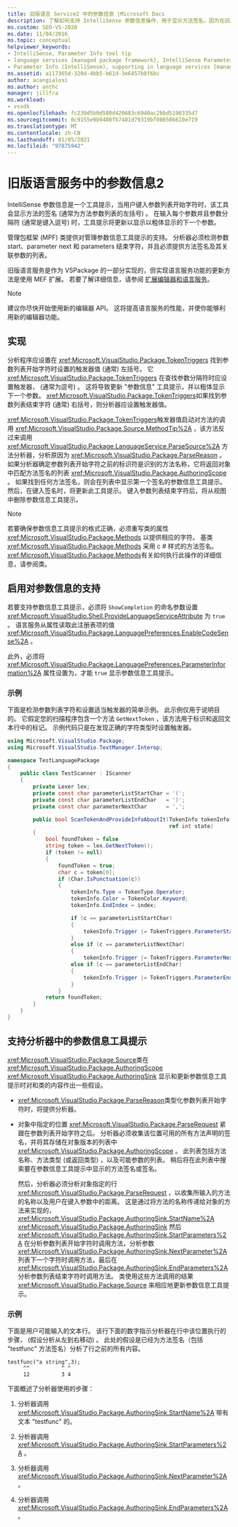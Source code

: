 ```yaml
---
title: 旧版语言 Service2 中的参数信息 |Microsoft Docs
description: 了解如何支持 IntelliSense 参数信息操作，用于显示方法签名，因为在旧版语言服务中键入方法。
ms.custom: SEO-VS-2020
ms.date: 11/04/2016
ms.topic: conceptual
helpviewer_keywords:
- IntelliSense, Parameter Info tool tip
- language services [managed package framework], IntelliSense Parameter Info
- Parameter Info (IntelliSense), supporting in language services [managed package framework]
ms.assetid: a117365d-320d-4bb5-b61d-3e6457b8f6bc
author: acangialosi
ms.author: anthc
manager: jillfra
ms.workload:
- vssdk
ms.openlocfilehash: fc239d5b0d580d420683c6940ac2bbd5198335d7
ms.sourcegitcommit: 0c9155e9b9408fb7481d79319bf08650b610e719
ms.translationtype: MT
ms.contentlocale: zh-CN
ms.lasthandoff: 01/05/2021
ms.locfileid: "97875942"
---
```

# <a name="parameter-info-in-a-legacy-language-service-2"></a>旧版语言服务中的参数信息2
IntelliSense 参数信息是一个工具提示，当用户键入参数列表开始字符时，该工具会显示方法的签名 (通常为方法参数列表的左括号) 。 在输入每个参数并且参数分隔符 (通常是键入逗号) 时，工具提示将更新以显示以粗体显示的下一个参数。

 管理包框架 (MPF) 类提供对管理参数信息工具提示的支持。 分析器必须检测参数 start、parameter next 和 parameters 结束字符，并且必须提供方法签名及其关联参数的列表。

 旧版语言服务是作为 VSPackage 的一部分实现的，但实现语言服务功能的更新方法是使用 MEF 扩展。 若要了解详细信息，请参阅 [扩展编辑器和语言服务](../../extensibility/extending-the-editor-and-language-services.md)。

> [!NOTE]
> 建议你尽快开始使用新的编辑器 API。 这将提高语言服务的性能，并使你能够利用新的编辑器功能。

## <a name="implementation"></a>实现
 分析程序应设置在 <xref:Microsoft.VisualStudio.Package.TokenTriggers> 找到参数列表开始字符时设置的触发器值 (通常) 左括号。 它 <xref:Microsoft.VisualStudio.Package.TokenTriggers> 在查找参数分隔符时应设置触发器， (通常为逗号) 。 这将导致更新 "参数信息" 工具提示，并以粗体显示下一个参数。 <xref:Microsoft.VisualStudio.Package.TokenTriggers>如果找到参数列表结束字符 (通常) 右括号，则分析器应设置触发器值。

 <xref:Microsoft.VisualStudio.Package.TokenTriggers>触发器值启动对方法的调用 <xref:Microsoft.VisualStudio.Package.Source.MethodTip%2A> ，该方法反过来调用 <xref:Microsoft.VisualStudio.Package.LanguageService.ParseSource%2A> 方法分析器，分析原因为 <xref:Microsoft.VisualStudio.Package.ParseReason> 。 如果分析器确定参数列表开始字符之前的标识符是识别的方法名称，它将返回对象中匹配方法签名的列表 <xref:Microsoft.VisualStudio.Package.AuthoringScope> 。 如果找到任何方法签名，则会在列表中显示第一个签名的参数信息工具提示。 然后，在键入签名时，将更新此工具提示。 键入参数列表结束字符后，将从视图中删除参数信息工具提示。

> [!NOTE]
> 若要确保参数信息工具提示的格式正确，必须重写类的属性 <xref:Microsoft.VisualStudio.Package.Methods> 以提供相应的字符。 基类 <xref:Microsoft.VisualStudio.Package.Methods> 采用 c # 样式的方法签名。 <xref:Microsoft.VisualStudio.Package.Methods>有关如何执行此操作的详细信息，请参阅类。

## <a name="enabling-support-for-the-parameter-info"></a>启用对参数信息的支持
 若要支持参数信息工具提示，必须将 `ShowCompletion` 的命名参数设置 <xref:Microsoft.VisualStudio.Shell.ProvideLanguageServiceAttribute> 为 `true` 。 语言服务从属性读取此注册表项的值 <xref:Microsoft.VisualStudio.Package.LanguagePreferences.EnableCodeSense%2A> 。

 此外，必须将 <xref:Microsoft.VisualStudio.Package.LanguagePreferences.ParameterInformation%2A> 属性设置为，才能 `true` 显示参数信息工具提示。

### <a name="example"></a>示例
 下面是检测参数列表字符和设置适当触发器的简单示例。 此示例仅用于说明目的。 它假定您的扫描程序包含一个方法 `GetNextToken` ，该方法用于标识和返回文本行中的标记。 示例代码只是在发现正确的字符类型时设置触发器。

```csharp
using Microsoft.VisualStudio.Package;
using Microsoft.VisualStudio.TextManager.Interop;

namespace TestLanguagePackage
{
    public class TestScanner : IScanner
    {
        private Lexer lex;
        private const char parameterListStartChar = '(';
        private const char parameterListEndChar   = ')';
        private const char parameterNextChar      = ',';

        public bool ScanTokenAndProvideInfoAboutIt(TokenInfo tokenInfo,
                                                   ref int state)
        {
            bool foundToken = false
            string token = lex.GetNextToken();
            if (token != null)
            {
                foundToken = true;
                char c = token[0];
                if (Char.IsPunctuation(c))
                {
                    tokenInfo.Type = TokenType.Operator;
                    tokenInfo.Color = TokenColor.Keyword;
                    tokenInfo.EndIndex = index;

                    if (c == parameterListStartChar)
                    {
                        tokenInfo.Trigger |= TokenTriggers.ParameterStart;
                    }
                    else if (c == parameterListNextChar)
                    {
                        tokenInfo.Trigger |= TokenTriggers.ParameterNext;
                    else if (c == parameterListEndChar)
                    {
                        tokenInfo.Trigger |= TokenTriggers.ParameterEnd;
                    }
                }
            return foundToken;
        }
    }
}
```

## <a name="supporting-the-parameter-info-tooltip-in-the-parser"></a>支持分析器中的参数信息工具提示
 <xref:Microsoft.VisualStudio.Package.Source>类在 <xref:Microsoft.VisualStudio.Package.AuthoringScope> <xref:Microsoft.VisualStudio.Package.AuthoringSink> 显示和更新参数信息工具提示时对和类的内容作出一些假设。

- <xref:Microsoft.VisualStudio.Package.ParseReason>类型化参数列表开始字符时，将提供分析器。

- 对象中指定的位置 <xref:Microsoft.VisualStudio.Package.ParseRequest> 紧跟在参数列表开始字符之后。 分析器必须收集该位置可用的所有方法声明的签名，并将其存储在对象版本的列表中 <xref:Microsoft.VisualStudio.Package.AuthoringScope> 。 此列表包括方法名称、方法类型 (或返回类型) ，以及可能参数的列表。 稍后将在此列表中搜索要在参数信息工具提示中显示的方法签名或签名。

  然后，分析器必须分析对象指定的行 <xref:Microsoft.VisualStudio.Package.ParseRequest> ，以收集所输入的方法的名称以及用户在键入参数中的距离。 这是通过将方法的名称传递给对象的方法来实现的， <xref:Microsoft.VisualStudio.Package.AuthoringSink.StartName%2A> <xref:Microsoft.VisualStudio.Package.AuthoringSink> 然后 <xref:Microsoft.VisualStudio.Package.AuthoringSink.StartParameters%2A> 在分析参数列表开始字符时调用方法，分析参数 <xref:Microsoft.VisualStudio.Package.AuthoringSink.NextParameter%2A> 列表下一个字符时调用方法，最后在 <xref:Microsoft.VisualStudio.Package.AuthoringSink.EndParameters%2A> 分析参数列表结束字符时调用方法。 类使用这些方法调用的结果 <xref:Microsoft.VisualStudio.Package.Source> 来相应地更新参数信息工具提示。

### <a name="example"></a>示例
 下面是用户可能输入的文本行。 该行下面的数字指示分析器在行中该位置执行的步骤， (假设分析从左到右移动) 。 此处的假设是已经为方法签名（包括 "testfunc" 方法签名）分析了行之前的所有内容。

```
testfunc("a string",3);
     ^^          ^ ^
     12          3 4
```

 下面概述了分析器使用的步骤：

1. 分析器调用 <xref:Microsoft.VisualStudio.Package.AuthoringSink.StartName%2A> 带有文本 "testfunc" 的。

2. 分析器调用 <xref:Microsoft.VisualStudio.Package.AuthoringSink.StartParameters%2A> 。

3. 分析器调用 <xref:Microsoft.VisualStudio.Package.AuthoringSink.NextParameter%2A> 。

4. 分析器调用 <xref:Microsoft.VisualStudio.Package.AuthoringSink.EndParameters%2A> 。
